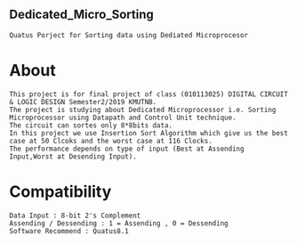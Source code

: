 ## Dedicated_Micro_Sorting
    Quatus Porject for Sorting data using Dediated Microprocesor

# About
    This project is for final project of class (010113025) DIGITAL CIRCUIT & LOGIC DESIGN Semester2/2019 KMUTNB.
    The project is studying about Dedicated Microprocessor i.e. Sorting Microprocessor using Datapath and Control Unit technique. 
    The circuit can sortes only 8*8bits data.
    In this project we use Insertion Sort Algorithm which give us the best case at 50 Clcoks and the worst case at 116 Clocks.
    The performance depends on type of input (Best at Assending Input,Worst at Desending Input).

# Compatibility
    Data Input : 8-bit 2's Complement
    Assending / Dessending : 1 = Assending , 0 = Dessending
    Software Recommend : Quatus8.1

